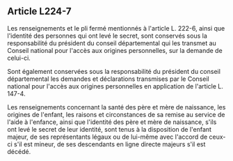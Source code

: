 ## Article L224-7

Les renseignements et le pli fermé mentionnés à l'article L. 222-6, ainsi que l'identité des personnes qui ont
levé le secret, sont conservés sous la responsabilité du président du conseil départemental qui les transmet au
Conseil national pour l'accès aux origines personnelles, sur la demande de celui-ci.

Sont également conservées sous la responsabilité du président du conseil départemental les demandes et
déclarations transmises par le Conseil national pour l'accès aux origines personnelles en application de
l'article L. 147-4.

Les renseignements concernant la santé des père et mère de naissance, les origines de l'enfant, les raisons et
circonstances de sa remise au service de l'aide à l'enfance, ainsi que l'identité des père et mère de naissance,
s'ils ont levé le secret de leur identité, sont tenus à la disposition de l'enfant majeur, de ses représentants
légaux ou de lui-même avec l'accord de ceux-ci s'il est mineur, de ses descendants en ligne directe majeurs
s'il est décédé.


